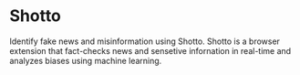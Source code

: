 # Shotto

Identify fake news and misinformation using Shotto. Shotto is a browser extension that fact-checks news and sensetive infornation in real-time and analyzes biases using machine learning.
